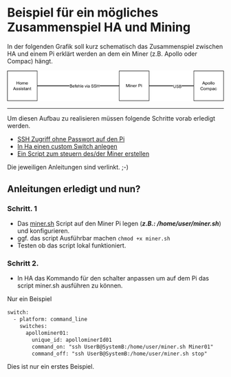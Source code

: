 # Beispiel für ein mögliches Zusammenspiel HA und Mining

In der folgenden Grafik soll kurz schematisch das Zusammenspiel zwischen HA und einem Pi erklärt werden an dem ein Miner (z.B. Apollo oder Compac) hängt.

<img src="Images/ueberblick.png">

---
 Um diesen Aufbau zu realisieren müssen folgende Schritte vorab erledigt werden.
 * [SSH Zugriff ohne Passwort auf den Pi ](https://github.com/buerzel/HomeAssistant_Miner/blob/main/ssh_connect.md)
 * [In Ha einen custom Switch anlegen](https://github.com/buerzel/HomeAssistant_Miner/blob/main/customSwitchCustomCommand.md)
 * [Ein Script zum steuern des/der Miner erstellen](https://github.com/buerzel/HomeAssistant_Miner/blob/main/scriptApolloCgminer.md)

Die jeweiligen Anleitungen sind verlinkt. ;-)

## Anleitungen erledigt und nun?

### Schritt. 1
- Das [miner.sh](https://github.com/buerzel/HomeAssistant_Miner/blob/main/miner.sh) Script auf den Miner Pi legen (***z.B.: /home/user/miner.sh***) und konfigurieren.
- ggf. das script Ausführbar machen `chmod +x miner.sh`
- Testen ob das script lokal funktioniert.

### Schritt 2.
- In HA das Kommando für den schalter anpassen um auf dem Pi das script miner.sh ausführen zu können.

Nur ein Beispiel
```
switch:
  - platform: command_line
    switches:
      apollominer01:
        unique_id: apollominerId01
        command_on: "ssh UserB@SystemB:/home/user/miner.sh Miner01"
        command_off: "ssh UserB@SystemB:/home/user/miner.sh stop"
```

Dies ist nur ein erstes Beispiel. 

